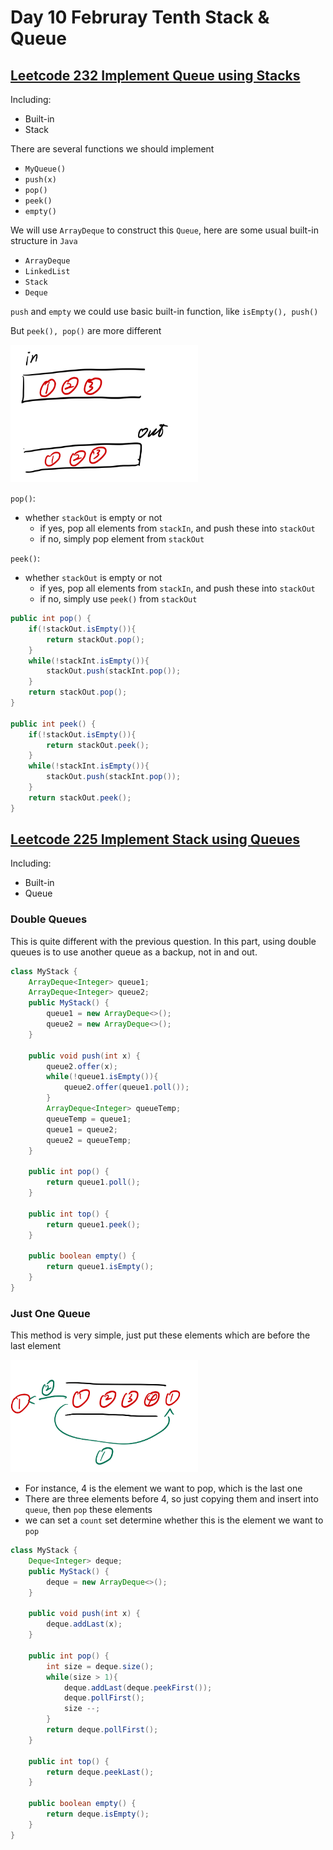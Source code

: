 # Day 10 Februray Tenth Stack & Queue

## [Leetcode 232 Implement Queue using Stacks](https://leetcode.com/problems/implement-queue-using-stacks/description/)

Including:

* Built-in
* Stack

There are several functions we should implement

* `MyQueue()`
* `push(x)`
* `pop()`
* `peek()`
* `empty()`

We will use `ArrayDeque` to construct this `Queue`, here are some usual built-in structure in `Java`

* `ArrayDeque`
* `LinkedList`
* `Stack`
* `Deque`

`push` and `empty` we could use basic built-in function, like `isEmpty(), push()`

But `peek(), pop()` are more different

<img src="../picture/Februrary%20Tenth/stack_to_queue.jpg" width = "300" height = "220" alt="construct queue by stack" align=center/>

`pop()`:

* whether `stackOut` is empty or not
  * if yes, pop all elements from `stackIn`, and push these into `stackOut`
  * if no, simply pop element from `stackOut`

`peek()`:

* whether `stackOut` is empty or not
  * if yes, pop all elements from `stackIn`, and push these into `stackOut`
  * if no, simply use `peek()` from `stackOut`

```java
public int pop() {
    if(!stackOut.isEmpty()){
        return stackOut.pop();
    }
    while(!stackInt.isEmpty()){
        stackOut.push(stackInt.pop());
    }
    return stackOut.pop();
}

public int peek() {
    if(!stackOut.isEmpty()){
        return stackOut.peek();
    }
    while(!stackInt.isEmpty()){
        stackOut.push(stackInt.pop());
    }
    return stackOut.peek();
}
```

## [Leetcode 225 Implement Stack using Queues](https://leetcode.com/problems/implement-stack-using-queues/description/)

Including:

* Built-in
* Queue

### Double Queues

This is quite different with the previous question. In this part, using double queues is to use another queue as a backup, not in and out.

```java
class MyStack {
    ArrayDeque<Integer> queue1;
    ArrayDeque<Integer> queue2;
    public MyStack() {
        queue1 = new ArrayDeque<>();
        queue2 = new ArrayDeque<>();
    }

    public void push(int x) {
        queue2.offer(x);
        while(!queue1.isEmpty()){
            queue2.offer(queue1.poll());
        }
        ArrayDeque<Integer> queueTemp;
        queueTemp = queue1;
        queue1 = queue2;
        queue2 = queueTemp;
    }

    public int pop() {
        return queue1.poll();
    }

    public int top() {
        return queue1.peek();
    }

    public boolean empty() {
        return queue1.isEmpty();
    }
}
```

### Just One Queue

This method is very simple, just put these elements which are before the last element

<img src="../picture/Februrary%20Tenth/queue_to_stack.jpg" width = "300" height = "180" alt="construct stack by queue" align=center/>

* For instance, 4 is the element we want to pop, which is the last one
* There are three elements before 4, so just copying them and insert into `queue`, then `pop` these elements
* we can set a `count` set determine whether this is the element we want to `pop`

```java
class MyStack {
    Deque<Integer> deque;
    public MyStack() {
        deque = new ArrayDeque<>();
    }

    public void push(int x) {
        deque.addLast(x);
    }

    public int pop() {
        int size = deque.size();
        while(size > 1){
            deque.addLast(deque.peekFirst());
            deque.pollFirst();
            size --;
        }
        return deque.pollFirst();
    }

    public int top() {
        return deque.peekLast();
    }

    public boolean empty() {
        return deque.isEmpty();
    }
}
```
